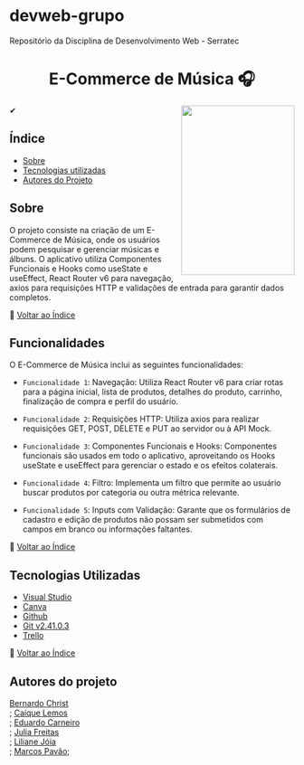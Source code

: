 # devweb-grupo
Repositório da Disciplina de Desenvolvimento Web - Serratec

<h1 align="center">
   E-Commerce de Música 🎧
</h1>
<div align="center">
  <img align="right" width="200" height="300" src="https://github.com/BernardoChrist/devweb-grupo/blob/Serrafy.png">
</div>
 
   ✔ 
## Índice ##

- [Sobre](#sobre)
- [Tecnologias utilizadas](#tecnologias-utilizadas)
- [Autores do Projeto](#autores-do-projeto)

## Sobre
O projeto consiste na criação de um E-Commerce de Música, onde os usuários podem pesquisar e gerenciar músicas e álbuns. O aplicativo utiliza Componentes Funcionais e Hooks como useState e useEffect, React Router v6 para navegação, axios para requisições HTTP e validações de entrada para garantir dados completos.

🔄 [Voltar ao Índice](#índice)

## Funcionalidades

O E-Commerce de Música inclui as seguintes funcionalidades:

- `Funcionalidade 1`: Navegação: Utiliza React Router v6 para criar rotas para a página inicial, lista de produtos, detalhes do produto, carrinho, finalização de compra e perfil do usuário.

- `Funcionalidade 2`: Requisições HTTP: Utiliza axios para realizar requisições GET, POST, DELETE e PUT ao servidor ou à API Mock.

- `Funcionalidade 3`: Componentes Funcionais e Hooks: Componentes funcionais são usados em todo o aplicativo, aproveitando os Hooks useState e useEffect para gerenciar o estado e os efeitos colaterais.

- `Funcionalidade 4`: Filtro: Implementa um filtro que permite ao usuário buscar produtos por categoria ou outra métrica relevante.

- `Funcionalidade 5`: Inputs com Validação: Garante que os formulários de cadastro e edição de produtos não possam ser submetidos com campos em branco ou informações faltantes.

🔄 [Voltar ao Índice](#índice)

## Tecnologias Utilizadas

- [Visual Studio](https://code.visualstudio.com/)
- [Canva](https://www.canva.com/pt_br/)
- [Github](https://github.com/)
- [Git v2.41.0.3](https://git-scm.com/downloads)
- [Trello](https://trello.com/pt-BR)

🔄 [Voltar ao Índice](#índice)

## Autores do projeto

<a href = "https://github.com/BernardoChrist">Bernardo Christ </a></br>;
      <a href = "https://github.com/caiquelms" > Caíque Lemos</a></br>;
      <a href = "https://github.com/eduardocs90">Eduardo Carneiro</a></br>;
      <a href = "https://github.com/JuFMacedo">Julia Freitas</a></br>;
      <a href = "https://github.com/LilianeDavid93">Liliane Jóia </a></br>;
      <a href = "https://github.com/marcospavao">Marcos Pavão</a>;
<br><br>

